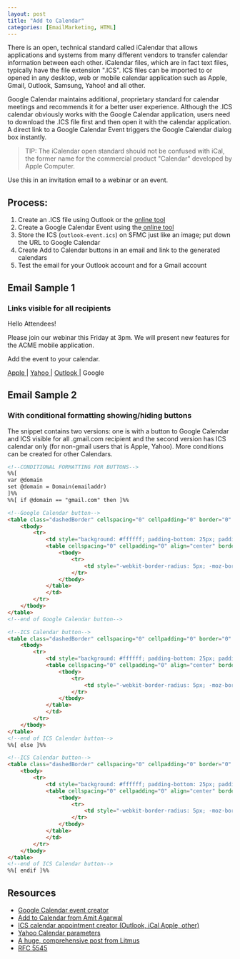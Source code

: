 ```yaml
---
layout: post
title: "Add to Calendar"
categories: [EmailMarketing, HTML]
---
```

There is an open, technical standard called iCalendar that allows applications and systems from many different vendors to transfer calendar information between each other. iCalendar files, which are in fact text files, typically have the file extension ".ICS". ICS files can be imported to or opened in any desktop, web or mobile calendar application such as Apple, Gmail, Outlook, Samsung, Yahoo! and all other.


Google Calendar maintains additional, proprietary standard for calendar meetings and recommends it for a better user experience. Although the .ICS calendar obviously works with the Google Calendar application, users need to download the .ICS file first and then open it with the calendar application. A direct link to a Google Calendar Event triggers the Google Calendar dialog box instantly.


>   TIP: The iCalendar open standard should not be confused with iCal, the former name for the commercial product "Calendar" developed by Apple Computer.


Use this in an invitation email to a webinar or an event. 


## Process:



1. Create an .ICS file using Outlook or the [online tool](https://ical.marudot.com/)
2. Create a Google Calendar Event using the[ online tool](http://kalinka.tardate.com/)
3. Store the ICS (`outlook-event.ics`) on SFMC just like an image; put down the URL to Google Calendar
4. Create Add to Calendar buttons in an email and link to the generated calendars
5. Test the email for your Outlook account and for a Gmail account


## Email Sample 1

### Links visible for all recipients

Hello Attendees!

Please join our webinar this Friday at 3pm. 
We will present new features for the ACME mobile application.

Add the event to your calendar.

[Apple ](outlook-event.ics) &#124; [Yahoo ](outlook-event.ics) &#124; [Outlook ](outlook-event.ics) &#124; Google 

## Email Sample 2 

### With conditional formatting showing/hiding buttons

The snippet contains two versions: one is with a button to Google Calendar and ICS visible for all .gmail.com recipient and the second version has ICS calendar only (for non-gmail users that is Apple, Yahoo). More conditions can be created for other Calendars.


```html
<!--CONDITIONAL FORMATTING FOR BUTTONS-->
%%[
var @domain
set @domain = Domain(emailaddr)
]%%
%%[ if @domain == "gmail.com" then ]%%

<!--Google Calendar button-->
<table class="dashedBorder" cellspacing="0" cellpadding="0" border="0" width="100%" style="font-size: 13px;">
	<tbody>
		<tr>
			<td style="background: #ffffff; padding-bottom: 25px; padding-top: 25px;" align="center">
			<table cellspacing="0" cellpadding="0" align="center" border="0">
				<tbody>
					<tr>
						<td style="-webkit-border-radius: 5px; -moz-border-radius: 5px; border-radius: 5px;" bgcolor="#f03a17" align="center"><a href="http://www.google.com/calendar/event?action=TEMPLATE&dates=20181030T120000Z%2F20181030T130000Z&text=Add%20to%20Calendar%20-%20project%20meeting&location=online%20event" target="_blank" style="font-size: 16px; font-family: Helvetica, Arial, sans-serif; font-weight: bold; color: #ffffff; text-decoration: none; -webkit-border-radius: 5px; -moz-border-radius: 5px; border-radius: 5px; padding: 12px 18px; border: 1px solid #f03a17; display: inline-block;">Add To Google Calendar</a></td>
					</tr>
				</tbody>
			</table>
			</td>
		</tr>
	</tbody>
</table>
<!--end of Google Calendar button-->

<!--ICS Calendar button-->
<table class="dashedBorder" cellspacing="0" cellpadding="0" border="0" width="100%" style="font-size: 13px;">
	<tbody>
		<tr>
			<td style="background: #ffffff; padding-bottom: 25px; padding-top: 25px;" align="center">
			<table cellspacing="0" cellpadding="0" align="center" border="0">
				<tbody>
					<tr>
						<td style="-webkit-border-radius: 5px; -moz-border-radius: 5px; border-radius: 5px;" bgcolor="#1186ca" align="center"><a href="outlook-event.ics" target="_blank" style="font-size: 16px; font-family: Helvetica, Arial, sans-serif; font-weight: bold; color: #ffffff; text-decoration: none; -webkit-border-radius: 5px; -moz-border-radius: 5px; border-radius: 5px; padding: 12px 18px; border: 1px solid #1186ca; display: inline-block;">Add To Calendar</a></td>
					</tr>
				</tbody>
			</table>
			</td>
		</tr>
	</tbody>
</table>
<!--end of ICS Calendar button-->
%%[ else ]%%

<!--ICS Calendar button-->
<table class="dashedBorder" cellspacing="0" cellpadding="0" border="0" width="100%" style="font-size: 13px;">
	<tbody>
		<tr>
			<td style="background: #ffffff; padding-bottom: 25px; padding-top: 25px;" align="center">
			<table cellspacing="0" cellpadding="0" align="center" border="0">
				<tbody>
					<tr>
						<td style="-webkit-border-radius: 5px; -moz-border-radius: 5px; border-radius: 5px;" bgcolor="#1186ca" align="center"><a href="outlook-event.ics" target="_blank" style="font-size: 16px; font-family: Helvetica, Arial, sans-serif; font-weight: bold; color: #ffffff; text-decoration: none; -webkit-border-radius: 5px; -moz-border-radius: 5px; border-radius: 5px; padding: 12px 18px; border: 1px solid #1186ca; display: inline-block;">Add To Calendar</a></td>
					</tr>
				</tbody>
			</table>
			</td>
		</tr>
	</tbody>
</table>
<!--end of ICS Calendar button-->
%%[ endif ]%%
```



## Resources

*   [Google Calendar event creator](http://kalinka.tardate.com/)
*   [Add to Calendar from Amit Agarwal](https://www.labnol.org/apps/calendar.html)
*   [ICS calendar appointment creator (Outlook, iCal Apple, other)](https://apps.marudot.com/ical/)
*   [Yahoo Calendar parameters](http://chris.photobooks.com/tests/calendar/Notes.html)
*   [A huge, comprehensive post from Litmus](https://www.litmus.com/blog/how-to-create-an-add-to-calendar-link-for-your-emails/)
*   [RFC 5545](https://www.rfc-editor.org/rfc/rfc5545)

